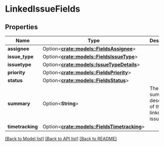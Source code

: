 # LinkedIssueFields

## Properties

Name | Type | Description | Notes
------------ | ------------- | ------------- | -------------
**assignee** | Option<[**crate::models::FieldsAssignee**](Fields_assignee.md)> |  | [optional]
**issue_type** | Option<[**crate::models::FieldsIssueType**](Fields_issueType.md)> |  | [optional]
**issuetype** | Option<[**crate::models::IssueTypeDetails**](IssueTypeDetails.md)> |  | [optional]
**priority** | Option<[**crate::models::FieldsPriority**](Fields_priority.md)> |  | [optional]
**status** | Option<[**crate::models::FieldsStatus**](Fields_status.md)> |  | [optional]
**summary** | Option<**String**> | The summary description of the linked issue. | [optional][readonly]
**timetracking** | Option<[**crate::models::FieldsTimetracking**](Fields_timetracking.md)> |  | [optional]

[[Back to Model list]](../README.md#documentation-for-models) [[Back to API list]](../README.md#documentation-for-api-endpoints) [[Back to README]](../README.md)


